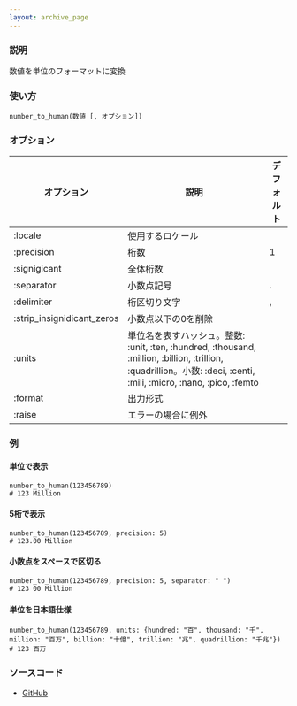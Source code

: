 ```yaml
---
layout: archive_page
---
```

### 説明
数値を単位のフォーマットに変換

### 使い方
    number_to_human(数値 [, オプション])

### オプション

オプション                      | 説明 | デフォルト |
 -------- | ------- | ------
:locale                    | 使用するロケール |
:precision                 | 桁数 | 1
:signigicant               | 全体桁数 |
:separator                 | 小数点記号 | .
:delimiter                 | 桁区切り文字 | ,
:strip_insignidicant_zeros | 小数点以下の0を削除 |
:units                     | 単位名を表すハッシュ。整数: :unit, :ten, :hundred, :thousand, :million, :billion, :trillion, :quadrillion。小数: :deci, :centi, :mili, :micro, :nano, :pico, :femto |
:format                    | 出力形式 |
:raise | エラーの場合に例外 |

### 例
#### 単位で表示
    number_to_human(123456789)
    # 123 Million

#### 5桁で表示
    number_to_human(123456789, precision: 5)
    # 123.00 Million

#### 小数点をスペースで区切る
    number_to_human(123456789, precision: 5, separator: " ")
    # 123 00 Million

#### 単位を日本語仕様
    number_to_human(123456789, units: {hundred: "百", thousand: "千", million: "百万", billion: "十億", trillion: "兆", quadrillion: "千兆"})
    # 123 百万

### ソースコード
* [GitHub](https://github.com/rails/rails/blob/ac30e389ecfa0e26e3d44c1eda8488ddf63b3ecc/actionview/lib/action_view/helpers/number_helper.rb#L396)